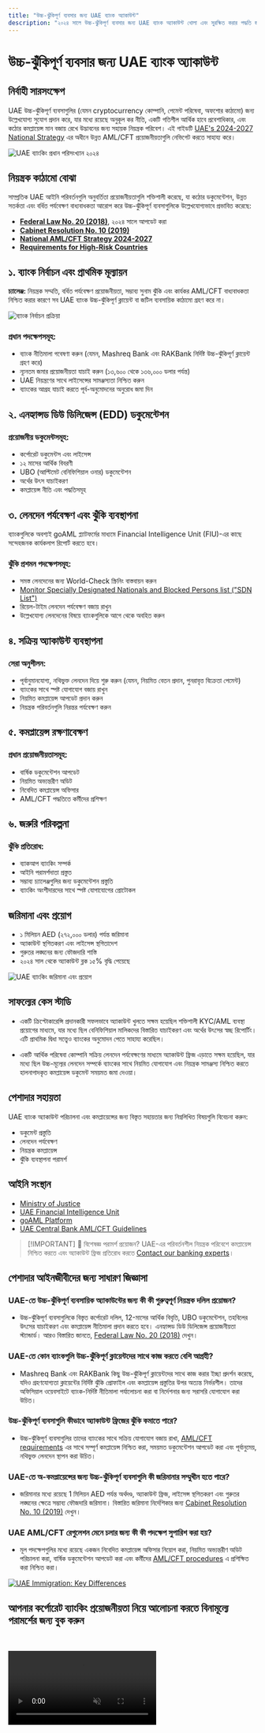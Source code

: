 ```yaml
---
title: "উচ্চ-ঝুঁকিপূর্ণ ব্যবসার জন্য UAE ব্যাংক অ্যাকাউন্ট"
description: "২০২৪ সালে উচ্চ-ঝুঁকিপূর্ণ ব্যবসার জন্য UAE ব্যাংক অ্যাকাউন্ট খোলা এবং সুরক্ষিত করার পদ্ধতি জানুন। কমপ্লায়েন্স প্রয়োজনীয়তা, ঝুঁকি প্রশমন এবং অ্যাকাউন্ট ফ্রিজ প্রতিরোধের বিশেষজ্ঞ গাইড।"
---
```


# উচ্চ-ঝুঁকিপূর্ণ ব্যবসার জন্য UAE ব্যাংক অ্যাকাউন্ট

## নির্বাহী সারসংক্ষেপ

UAE উচ্চ-ঝুঁকিপূর্ণ ব্যবসাগুলির (যেমন cryptocurrency কোম্পানি, পেমেন্ট পরিষেবা, অফশোর কাঠামো) জন্য উল্লেখযোগ্য সুযোগ প্রদান করে, যার মধ্যে রয়েছে অনুকূল কর নীতি, একটি গতিশীল আর্থিক হাবে প্রবেশাধিকার, এবং কঠোর কমপ্লায়েন্স মান বজায় রেখে উদ্ভাবনের জন্য সহায়ক নিয়ন্ত্রক পরিবেশ। এই গাইডটি [UAE's 2024-2027 National Strategy](https://www.mofa.gov.ae/en/mediahub/news/2024/9/5/5-9-2024-uae-uae) এর অধীনে উন্নত AML/CFT প্রয়োজনীয়তাগুলি নেভিগেট করতে সাহায্য করে।

![UAE ব্যাংকিং প্রধান পরিসংখ্যান ২০২৪](/content/uae-banking-stats.svg)

## নিয়ন্ত্রক কাঠামো বোঝা

সাম্প্রতিক UAE আইনি পরিবর্তনগুলি অনুবর্তিতা প্রয়োজনীয়তাগুলি শক্তিশালী করেছে, যা কঠোর ডকুমেন্টেশন, উন্নত সতর্কতা এবং বর্ধিত পর্যবেক্ষণ বাধ্যবাধকতা আরোপ করে উচ্চ-ঝুঁকিপূর্ণ ব্যবসাগুলিকে উল্লেখযোগ্যভাবে প্রভাবিত করেছে:

- **[Federal Law No. 20 (2018)](https://rulebook.centralbank.ae/en/rulebook/decree-federal-law-no-20-2018-anti-money-laundering-and-combating-financing-terrorism-and)**, ২০২৪ সালে আপডেট করা
- **[Cabinet Resolution No. 10 (2019)](https://uaelegislation.gov.ae/en/legislations/1015/download)**
- **[National AML/CFT Strategy 2024-2027](https://www.namlcftc.gov.ae/en/more/uae-strategy/)**
- **[Requirements for High-Risk Countries](https://rulebook.centralbank.ae/en/rulebook/643-requirements-high-risk-countries)**

## ১. ব্যাংক নির্বাচন এবং প্রাথমিক মূল্যায়ন

**চ্যালেঞ্জ:** নিয়ন্ত্রক সম্মতি, বর্ধিত পর্যবেক্ষণ প্রয়োজনীয়তা, সম্ভাব্য সুনাম ঝুঁকি এবং কার্যকর AML/CFT বাধ্যবাধকতা নিশ্চিত করার কারণে সব UAE ব্যাংক উচ্চ-ঝুঁকিপূর্ণ ক্লায়েন্ট বা জটিল ব্যবসায়িক কাঠামো গ্রহণ করে না।

![ব্যাংক নির্বাচন প্রক্রিয়া](/content/bank-selection.svg)

### প্রধান পদক্ষেপসমূহ:

- ব্যাংক নীতিমালা গবেষণা করুন (যেমন, Mashreq Bank এবং RAKBank নির্দিষ্ট উচ্চ-ঝুঁকিপূর্ণ ক্লায়েন্ট গ্রহণ করে)
- ন্যূনতম জমার প্রয়োজনীয়তা যাচাই করুন (১৩,৬০০ থেকে ১৩৬,০০০ ডলার পর্যন্ত)
- UAE নিয়ন্ত্রণের সাথে লাইসেন্সের সামঞ্জস্যতা নিশ্চিত করুন
- ব্যাংকের আগ্রহ যাচাই করতে পূর্ব-অনুমোদনের অনুরোধ জমা দিন

## ২. এনহ্যান্সড ডিউ ডিলিজেন্স (EDD) ডকুমেন্টেশন

### প্রয়োজনীয় ডকুমেন্টসমূহ:

- কর্পোরেট ডকুমেন্টস এবং লাইসেন্স
- ১২ মাসের আর্থিক বিবরণী
- UBO (আল্টিমেট বেনিফিশিয়াল ওনার) ডকুমেন্টেশন
- অর্থের উৎস যাচাইকরণ
- কমপ্লায়েন্স নীতি এবং পদ্ধতিসমূহ

## ৩. লেনদেন পর্যবেক্ষণ এবং ঝুঁকি ব্যবস্থাপনা

ব্যাংকগুলিকে অবশ্যই goAML প্ল্যাটফর্মের মাধ্যমে Financial Intelligence Unit (FIU)-এর কাছে সন্দেহজনক কার্যকলাপ রিপোর্ট করতে হবে।

### ঝুঁকি প্রশমন পদক্ষেপসমূহ:

- সমস্ত লেনদেনের জন্য World-Check স্ক্রিনিং বাস্তবায়ন করুন
- [Monitor Specially Designated Nationals and Blocked Persons list ("SDN List")](https://sanctionssearch.ofac.treas.gov/)
- রিয়েল-টাইম লেনদেন পর্যবেক্ষণ বজায় রাখুন
- উল্লেখযোগ্য লেনদেনের বিষয়ে ব্যাংকগুলিকে আগে থেকে অবহিত করুন

## ৪. সক্রিয় অ্যাকাউন্ট ব্যবস্থাপনা

### সেরা অনুশীলন:

- পূর্বানুমানযোগ্য, নথিভুক্ত লেনদেন দিয়ে শুরু করুন (যেমন, নিয়মিত বেতন প্রদান, পুনরাবৃত্ত বিক্রেতা পেমেন্ট)
- ব্যাংকের সাথে স্পষ্ট যোগাযোগ বজায় রাখুন
- নিয়মিত কমপ্লায়েন্স আপডেট প্রদান করুন
- নিয়ন্ত্রক পরিবর্তনগুলি নিরন্তর পর্যবেক্ষণ করুন

## ৫. কমপ্লায়েন্স রক্ষণাবেক্ষণ

### প্রধান প্রয়োজনীয়তাসমূহ:

- বার্ষিক ডকুমেন্টেশন আপডেট
- নিয়মিত অভ্যন্তরীণ অডিট
- নিবেদিত কমপ্লায়েন্স অফিসার
- AML/CFT পদ্ধতিতে কর্মীদের প্রশিক্ষণ

## ৬. জরুরি পরিকল্পনা

### ঝুঁকি প্রতিরোধ:

- ব্যাকআপ ব্যাংকিং সম্পর্ক
- আইনি পরামর্শদাতা প্রস্তুত
- সম্ভাব্য চ্যালেঞ্জগুলির জন্য ডকুমেন্টেশন প্রস্তুতি
- ব্যাংকিং অংশীদারদের সাথে স্পষ্ট যোগাযোগের প্রোটোকল

## জরিমানা এবং প্রয়োগ

- ১ মিলিয়ন AED (২৭২,০০০ ডলার) পর্যন্ত জরিমানা
- অ্যাকাউন্ট স্থগিতকরণ এবং লাইসেন্স স্থগিতাদেশ
- গুরুতর লঙ্ঘনের জন্য ফৌজদারি শাস্তি
- ২০২৪ সাল থেকে অ্যাকাউন্ট ব্লক ১৫% বৃদ্ধি পেয়েছে

![UAE ব্যাংকিং জরিমানা এবং প্রয়োগ](/content/penalties-enforcement.svg)

## সাফল্যের কেস স্টাডি

- একটি ক্রিপ্টোকারেন্সি প্রদানকারী সফলভাবে অ্যাকাউন্ট খুলতে সক্ষম হয়েছিল শক্তিশালী KYC/AML ব্যবস্থা প্রয়োগের মাধ্যমে, যার মধ্যে ছিল বেনিফিশিয়াল মালিকদের বিস্তারিত যাচাইকরণ এবং অর্থের উৎসের স্বচ্ছ রিপোর্টিং। এটি প্রাথমিক দ্বিধা সত্ত্বেও ব্যাংকের অনুমোদন পেতে সাহায্য করেছিল।

- একটি আর্থিক পরিষেবা কোম্পানি সক্রিয় লেনদেন পর্যবেক্ষণের মাধ্যমে অ্যাকাউন্ট ফ্রিজ এড়াতে সক্ষম হয়েছিল, যার মধ্যে ছিল উচ্চ-মূল্যের লেনদেন সম্পর্কে ব্যাংকের সাথে নিয়মিত যোগাযোগ এবং নিয়ন্ত্রক সামঞ্জস্য নিশ্চিত করতে হালনাগাদকৃত কমপ্লায়েন্স ডকুমেন্ট সময়মত জমা দেওয়া।

## পেশাদার সহায়তা

UAE ব্যাংক অ্যাকাউন্ট পরিচালনা এবং কমপ্লায়েন্সের জন্য বিস্তৃত সহায়তার জন্য নিম্নলিখিত বিষয়গুলি বিবেচনা করুন:

- ডকুমেন্ট প্রস্তুতি
- লেনদেন পর্যবেক্ষণ
- নিয়ন্ত্রক কমপ্লায়েন্স
- ঝুঁকি ব্যবস্থাপনা পরামর্শ

## আইনি সংস্থান

- [Ministry of Justice](https://www.moj.gov.ae)
- [UAE Financial Intelligence Unit](https://www.uaefiu.gov.ae)
- [goAML Platform](https://goaml.ae)
- [UAE Central Bank AML/CFT Guidelines](https://www.centralbank.ae/en/our-operations/anti-money-laundering-aml/)

> [!IMPORTANT] 💜 বিশেষজ্ঞ পরামর্শ প্রয়োজন?
> UAE-এর পরিবর্তনশীল নিয়ন্ত্রক পরিবেশে কমপ্লায়েন্স নিশ্চিত করতে এবং অ্যাকাউন্ট ফ্রিজ প্রতিরোধ করতে [Contact our banking experts](../../resources/contacts)।

## পেশাদার আইনজীবীদের জন্য সাধারণ জিজ্ঞাসা

### UAE-তে উচ্চ-ঝুঁকিপূর্ণ ব্যবসায়িক অ্যাকাউন্টের জন্য কী কী গুরুত্বপূর্ণ নিয়ন্ত্রক দলিল প্রয়োজন?

- উচ্চ-ঝুঁকিপূর্ণ ব্যবসাগুলিকে বিস্তৃত কর্পোরেট দলিল, 12-মাসের আর্থিক বিবৃতি, UBO ডকুমেন্টেশন, তহবিলের উৎসের যাচাইকরণ এবং কমপ্লায়েন্স নীতিমালা প্রদান করতে হবে। এনহ্যান্সড ডিউ ডিলিজেন্স প্রয়োজনীয়তা স্ট্যান্ডার্ড। আরও বিস্তারিত জানতে, [Federal Law No. 20 (2018)](https://rulebook.centralbank.ae/en/rulebook/decree-federal-law-no-20-2018-anti-money-laundering-and-combating-financing-terrorism-and) দেখুন।

### UAE-তে কোন ব্যাংকগুলি উচ্চ-ঝুঁকিপূর্ণ ক্লায়েন্টদের সাথে কাজ করতে বেশি আগ্রহী?

- Mashreq Bank এবং RAKBank কিছু উচ্চ-ঝুঁকিপূর্ণ ক্লায়েন্টদের সাথে কাজ করার ইচ্ছা প্রদর্শন করেছে, যদিও গ্রহণযোগ্যতা ক্লায়েন্টের নির্দিষ্ট ঝুঁকি প্রোফাইল এবং কমপ্লায়েন্স প্রস্তুতির উপর অত্যন্ত নির্ভরশীল। তাদের অফিসিয়াল ওয়েবসাইটে ব্যাংক-নির্দিষ্ট নীতিমালা পর্যালোচনা করা বা নির্দেশনার জন্য সরাসরি যোগাযোগ করা উচিত।

### উচ্চ-ঝুঁকিপূর্ণ ব্যবসাগুলি কীভাবে অ্যাকাউন্ট ফ্রিজের ঝুঁকি কমাতে পারে?

- উচ্চ-ঝুঁকিপূর্ণ ব্যবসাগুলির তাদের ব্যাংকের সাথে সক্রিয় যোগাযোগ বজায় রাখা, [AML/CFT requirements](https://www.centralbank.ae/en/our-operations/anti-money-laundering-aml/) এর সাথে সম্পূর্ণ কমপ্লায়েন্স নিশ্চিত করা, সময়মত ডকুমেন্টেশন আপডেট করা এবং পূর্বানুমেয়, নথিভুক্ত লেনদেন স্থাপন করা উচিত।

### UAE-তে অ-কমপ্লায়েন্সের জন্য উচ্চ-ঝুঁকিপূর্ণ ব্যবসাগুলি কী জরিমানার সম্মুখীন হতে পারে?

- জরিমানার মধ্যে রয়েছে 1 মিলিয়ন AED পর্যন্ত অর্থদণ্ড, অ্যাকাউন্ট ফ্রিজ, লাইসেন্স স্থগিতকরণ এবং গুরুতর লঙ্ঘনের ক্ষেত্রে সম্ভাব্য ফৌজদারি জরিমানা। বিস্তারিত জরিমানা নির্দেশিকার জন্য [Cabinet Resolution No. 10 (2019)](https://uaelegislation.gov.ae/en/legislations/1015/download) দেখুন।

### UAE AML/CFT রেগুলেশন মেনে চলার জন্য কী কী পদক্ষেপ সুপারিশ করা হয়?

- মূল পদক্ষেপগুলির মধ্যে রয়েছে একজন নিবেদিত কমপ্লায়েন্স অফিসার নিয়োগ করা, নিয়মিত অভ্যন্তরীণ অডিট পরিচালনা করা, বার্ষিক ডকুমেন্টেশন আপডেট করা এবং কর্মীদের [AML/CFT procedures](https://rulebook.centralbank.ae/en/rulebook/cabinet-decision-58-2020-beneficial-owner-procedures) এ প্রশিক্ষিত করা নিশ্চিত করা।

[![UAE Immigration: Key Differences](/content/uae-immigration.svg)](../company-registration/benefits-problems.md)

## আপনার কর্পোরেট ব্যাংকিং প্রয়োজনীয়তা নিয়ে আলোচনা করতে বিনামূল্যে পরামর্শের জন্য বুক করুন

<video  autoplay muted playsinline style="margin-top: 2rem" >
  <source src="/img/iStock-2185912341.mp4" type="video/mp4">
</video>

<ContactFormModal formName="Banking [high-risk]" buttonText="বিনামূল্যে পরামর্শ পান" :services="[
 '🏢 UAE রেসিডেন্ট কর্পোরেট অ্যাকাউন্ট',
 '🌐 নন-UAE রেসিডেন্ট কর্পোরেট অ্যাকাউন্ট (লো রিস্ক)',
 '⚠️ নন-UAE রেসিডেন্ট কর্পোরেট অ্যাকাউন্ট (হাই রিস্ক)',
 '👤 ব্যক্তিগত ব্যাংক অ্যাকাউন্ট']"/>